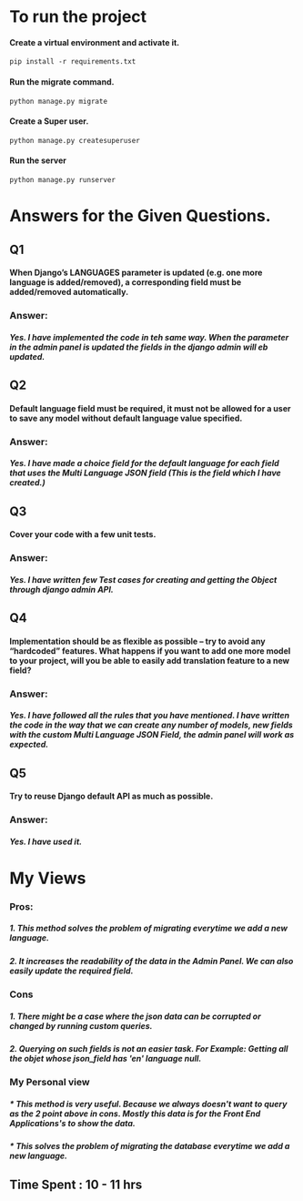 # To run the project

#### Create a virtual environment and activate it.
```
pip install -r requirements.txt
```
#### Run the migrate command.
```
python manage.py migrate
```
#### Create a Super user.
```
python manage.py createsuperuser
```
#### Run the server
```
python manage.py runserver
```


# Answers for the Given Questions.

## Q1
#### When Django’s LANGUAGES parameter is updated (e.g. one more language is added/removed), a corresponding field must be added/removed automatically.

### Answer:
##### Yes. I have implemented the code in teh same way. When the parameter in the admin panel is updated the fields in the django admin will eb updated.

## Q2
#### Default language field must be required, it must not be allowed for a user to save any model without default language value specified.

### Answer:
##### Yes. I have made a choice field for the default language for each field that uses the Multi Language JSON field (This is the field which I have created.)

## Q3
#### Cover your code with a few unit tests.

### Answer:
##### Yes. I have written few Test cases for creating and getting the Object through django admin API.

## Q4
#### Implementation should be as flexible as possible – try to avoid any “hardcoded” features. What happens if you want to add one more model to your project, will you be able to easily add translation feature to a new field?

### Answer:
##### Yes. I have followed all the rules that you have mentioned. I have written the code in the way that we can create any number of models, new fields with the custom Multi Language JSON Field, the admin panel will work as expected.

## Q5
#### Try to reuse Django default API as much as possible.

### Answer:
##### Yes. I have used it.

# My Views
### Pros:
##### 1. This method solves the problem of migrating everytime we add a new language.
##### 2. It increases the readability of the data in the Admin Panel. We can also easily update the required field. 

### Cons
##### 1. There might be a case where the json data can be corrupted or changed by running custom queries.
##### 2. Querying on such fields is not an easier task. For Example: Getting all the objet whose json_field has 'en' language null.

### My Personal view
##### * This method is very useful. Because we always doesn't want to query as the 2 point above in cons. Mostly this data is for the Front End Applications's to show the data. 
##### * This solves the problem of migrating the database everytime we add a new language.


## Time Spent : 10 - 11 hrs


